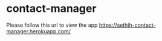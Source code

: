 # contact-manager

Please follow this url to view the app https://sethih-contact-manager.herokuapp.com/
